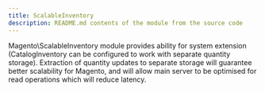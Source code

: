 ```yaml
---
title: ScalableInventory
description: README.md contents of the module from the source code
---
```


Magento\ScalableInventory module provides ability for system extension (CatalogInventory can be configured to work with separate quantity storage).
Extraction of quantity updates to separate storage will guarantee better scalability for Magento,
and will allow main server to be optimised for read operations which will reduce latency.
